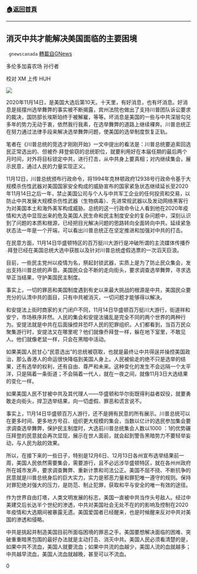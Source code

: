 ###  [:house:返回首頁](https://github.com/ourhimalayas/txt)
---

## 消灭中共才能解决美国面临的主要困境
` gnewscanada` [轉載自GNews](https://gnews.org/zh-hans/562095/)

多伦多加喜农场 孙行者

校对 XM 上传 HUH

![]()![](https://cdn.discordapp.com/attachments/754012761402376282/758369255082295316/CH_Back_to_the_Future.png)

2020年11月14日，是美国大选后第10天。十天里，有好消息，也有坏消息。好消息是摇摆州选举舞弊的事实被不断揭露，宾州法院也做出了支持川普团队诉讼要求的裁决，国防部长埃斯珀终于被解雇，等等。坏消息是美国的一些与中共深层勾兑多年的势力无动于衷，依然我行我素，在选举舞弊的道路上继续裸奔。川普总统正在努力通过法律手段来解决选举舞弊问题，使美国的选举制度恢复正轨。

笔者在《川普总统的竞选才刚刚开始》一文中提出的看法是：川普总统要追索回选民正常选出的、但被乔∙拜登偷窃的总统职位，就要利用好在本届任期的最后两个月时间，对外将目标锁定中共，进行打击，从中共身上要真相；对内继续集会，展示民意，通过人民的力量实现正义。

11月12日，川普总统颁布行政命令，将1994年克林顿政府12938号行政命令基于大规模杀伤性武器对美国国家安全构成的威胁宣布的国家紧急状态继续延长至2020年11月14日之后一年，禁止美国公司与个人与中共军工企业的任何投资和交易，以防止中共发展大规模杀伤性武器（生物病毒）、先进常规武器以及发动网络黑客行为对美国本土和海外美军构成威胁。总统的这一行政命令让人看到他在2020年疫情和大选中显现出来的危及美国人民生命和民主制度安全的复杂问题中，深刻认识到了问题的本质和根源，已经把目光解决问题的思路转向全面转向中共。延续紧急状态法一年是一个开端，可以看出川普总统正在坚定推进和加强对中共的打击。

在民意方面，11月14日华盛顿特区的百万挺川大游行是冲破所谓的主流媒体传播乔∙拜登已经在美国总统大选中获胜以及针对川普总统虚假选票的一次滔天巨浪。

目前，一些民主党州以疫情为名，祭起封锁武器，实质上是为了防止民众集会，发出支持川普总统的声音。美国民众会不断的走向街头，要求调查选举舞弊，寻求选举正当结果，守护美国民主制度。

事实上，一切的罪恶和美国制度遇到有史以来最大挑战的根源是中共，美国民众要充分的认清中共的面目，只有中共被消灭，一切问题才能够得以解决。

和安提法上街时商家的关门闭户不同，11月14日华盛顿百万挺川大游行，街道祥和安宁，市场秩序井然。人民的集会和安提法骚乱是完全不同的两个世界的两种行为。安提法就是中共在后面操控并恐吓人民的犯罪组织。人们都看到，当百万民众聚集游行时，安提法又在哪里呢？他们就像乔拜登一样，躲在地下室里，不敢见人。他们就像老鼠一样，只会在黑暗中活动。

如果美国人民甘心“民意选出”的总统被窃取，也就是最终让中共得逞并操控美国政治，那么香港人的命运很快降临到美国人身上。人民被偷走的绝不只是选举的结果，还有选举的权利，还有自由、尊严和未来。这种变化的发生不会远隔一个太平洋，只是隔着一条街道；不会隔着一代人，就在一夜之间，就像11月3日大选结果的变化一样。

如果美国人民不甘被中共及其代理人——华盛顿和华尔街既得利益者奴役，就要勇敢走向街头，捍卫选举结果，向一切虚假、罪恶和谎言说不。

事实上，11月14日华盛顿百万人游行，还不是拥有民意的所有展示。川普总统可以在更多时间、更多地方号召、组织更大规模的集会，当数以亿计的选民参加集会要求调查选举舞弊，保护民主制度时，大选前川普总统集会人数以1000 ：1的优势碾压拜登的民意就会再次显现，展示在世人面前，就会起到警告黑暗势力不要轻举妄动，与人民为敌的效果。

所以，在接下来的一些日子，特别是12月6日、12月13日各州宣布选举结果前一周，美国人民依然需要集会，需要游行，且不必远涉华盛顿特区，就在各州州政府所在城市发声，要求调查舞弊、重新计票和司法公正。美国不屈不挠、不断抗争的民意就是川普总统身后的巨大实力，实力是邪恶力量和罪犯唯一遵守的规则。保持对罪犯绝对强大的压力，是防范、制止犯罪，获取和平与安全的唯一有效的途径。

作为世界自由灯塔，人类文明发展的标志，美国一直被中共当作头号敌人。经过中美建交后长达半个世纪的渗透，中共对美国社会无处不在的的影响及控制在2020年疫情和大选期间被暴露无遗。美国爱国者已经醒来，也是时候醒来反对中共对美国的渗透和侵略。

中共是挑起并制造美国目前所面临困境的罪恶之手。美国要想解决面临的困难、突破重重暗黑包围的最好办法就是主动打击、消灭中共。美国人民必须看清楚的是，如果中共不流血，美国人就要流血；如果中共流的血越少，美国人流的血就越多；中共越早流血，美国人流血就越晚，甚至可以不流血。

0
